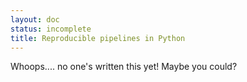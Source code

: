 ```yaml
---
layout: doc
status: incomplete
title: Reproducible pipelines in Python
---
```


Whoops.... no one's written this yet! Maybe you could?
